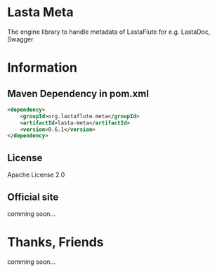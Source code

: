 Lasta Meta
=======================
The engine library to handle metadata of LastaFlute for e.g. LastaDoc, Swagger

# Information
## Maven Dependency in pom.xml
```xml
<dependency>
    <groupId>org.lastaflute.meta</groupId>
    <artifactId>lasta-meta</artifactId>
    <version>0.6.1</version>
</dependency>
```

## License
Apache License 2.0

## Official site
comming soon...

# Thanks, Friends
comming soon...
